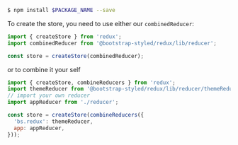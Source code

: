 ```bash
$ npm install $PACKAGE_NAME --save
```

To create the store, you need to use either our `combinedReducer`: 

```js static
import { createStore } from 'redux';
import combinedReducer from '@bootstrap-styled/redux/lib/reducer';

const store = createStore(combinedReducer);
```

or to combine it your self

```js static
import { createStore, combineReducers } from 'redux';
import themeReducer from '@bootstrap-styled/redux/lib/reducer/themeReducer';
// import your own reducer
import appReducer from './reducer'; 

const store = createStore(combineReducers({
  'bs.redux': themeReducer,
  app: appReducer,
}));
```
